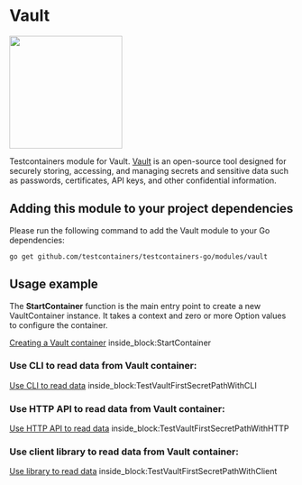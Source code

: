 # Vault

<img src="https://cdn.worldvectorlogo.com/logos/vault-enterprise.svg" width="200" />

Testcontainers module for Vault. [Vault](https://www.vaultproject.io/) is an open-source tool designed for securely storing, accessing, and managing secrets and sensitive data such as passwords, certificates, API keys, and other confidential information.

## Adding this module to your project dependencies

Please run the following command to add the Vault module to your Go dependencies:

```
go get github.com/testcontainers/testcontainers-go/modules/vault
```

## Usage example
The **StartContainer** function is the main entry point to create a new VaultContainer instance. 
It takes a context and zero or more Option values to configure the container.
<!--codeinclude-->
[Creating a Vault container](../../modules/vault/vault_test.go) inside_block:StartContainer
<!--/codeinclude-->

### Use CLI to read data from Vault container:
<!--codeinclude-->
[Use CLI to read data](../../modules/vault/vault_test.go) inside_block:TestVaultFirstSecretPathWithCLI
<!--/codeinclude-->

### Use HTTP API to read data from Vault container:
<!--codeinclude-->
[Use HTTP API to read data](../../modules/vault/vault_test.go) inside_block:TestVaultFirstSecretPathWithHTTP
<!--/codeinclude-->

### Use client library to read data from Vault container:
<!--codeinclude-->
[Use library to read data](../../modules/vault/vault_test.go) inside_block:TestVaultFirstSecretPathWithClient
<!--/codeinclude-->